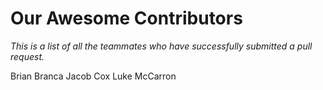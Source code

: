 # Our Awesome Contributors

*This is a list of all the teammates who have successfully submitted a pull request.*

Brian Branca
Jacob Cox
Luke McCarron
